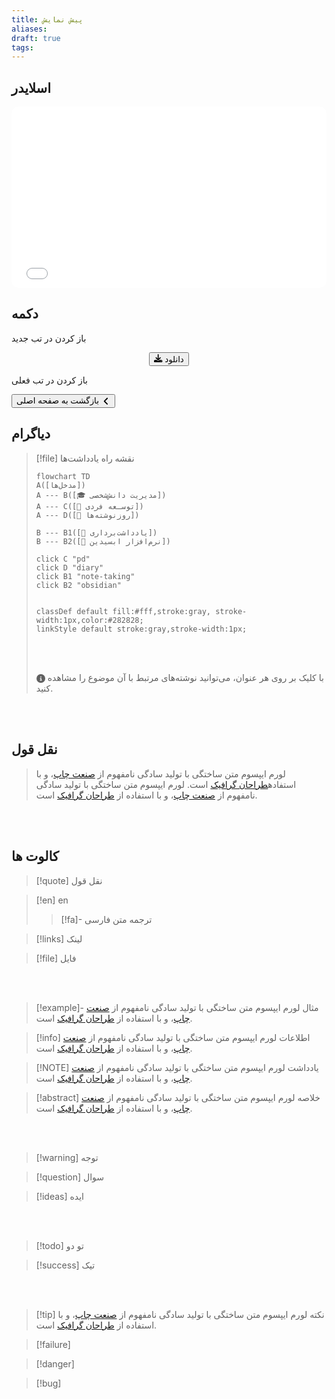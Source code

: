 ```yaml
---
title: پیش نمایش
aliases: 
draft: true
tags:
---
```

## اسلایدر

<iframe width="100%" height="290px" style="border: none; border-radius: 10px;" src="before-after-404-v5.html"></iframe>

## دکمه
باز کردن در تب جدید

<div style="text-align: center;">
<button 
	class="my-button"	onclick="window.open('/', '_blank');">
    <svg xmlns="http://www.w3.org/2000/svg" viewBox="0 0 512 512" width="1em" height="1em" fill="currentColor"><path d="M288 32c0-17.7-14.3-32-32-32s-32 14.3-32 32l0 242.7-73.4-73.4c-12.5-12.5-32.8-12.5-45.3 0s-12.5 32.8 0 45.3l128 128c12.5 12.5 32.8 12.5 45.3 0l128-128c12.5-12.5 12.5-32.8 0-45.3s-32.8-12.5-45.3 0L288 274.7 288 32zM64 352c-35.3 0-64 28.7-64 64l0 32c0 35.3 28.7 64 64 64l384 0c35.3 0 64-28.7 64-64l0-32c0-35.3-28.7-64-64-64l-101.5 0-45.3 45.3c-25 25-65.5 25-90.5 0L165.5 352 64 352zm368 56a24 24 0 1 1 0 48 24 24 0 1 1 0-48z"/></svg> دانلود
</button>
</div>

باز کردن در تب فعلی

<button 
	class="my-button"	onclick="location.href='/';">
     بازگشت به صفحه اصلی
     <svg xmlns="http://www.w3.org/2000/svg" viewBox="0 0 320 512" width="1.1em" height="1.1em" fill="currentColor" style="vertical-align: middle;"><path d="M41.4 233.4c-12.5 12.5-12.5 32.8 0 45.3l160 160c12.5 12.5 32.8 12.5 45.3 0s12.5-32.8 0-45.3L109.3 256 246.6 118.6c12.5-12.5 12.5-32.8 0-45.3s-32.8-12.5-45.3 0l-160 160z"/></svg>
</button>



## دیاگرام

> [!file] نقشه راه یادداشت‌ها
> ```mermaid
> flowchart TD
> A([مدخل‌ها])
> A --- B([🎓 مدیریت دانش‌شخصی])
> A --- C([🎯 توسـعه فردی])
> A --- D([📅 روزنوشته‌ها])
> 
> B --- B1([📝 یادداشت‌برداری])
> B --- B2([🔮 نرم‌افزار ابسیدین])
> 
> click C "pd"
> click D "diary"
> click B1 "note-taking"
> click B2 "obsidian"
> 
> 
> classDef default fill:#fff,stroke:gray, stroke-width:1px,color:#282828;
> linkStyle default stroke:gray,stroke-width:1px;
> 
> ```
> <br/> <br/>
> 
> <svg xmlns="http://www.w3.org/2000/svg" viewBox="0 0 512 512" width="1em" height="1em" fill="currentColor" style="vertical-align: middle;"><path d="M256 512A256 256 0 1 0 256 0a256 256 0 1 0 0 512zM216 336l24 0 0-64-24 0c-13.3 0-24-10.7-24-24s10.7-24 24-24l48 0c13.3 0 24 10.7 24 24l0 88 8 0c13.3 0 24 10.7 24 24s-10.7 24-24 24l-80 0c-13.3 0-24-10.7-24-24s10.7-24 24-24zm40-208a32 32 0 1 1 0 64 32 32 0 1 1 0-64z"/></svg>  با کلیک بر روی هر عنوان، می‌توانید نوشته‌های مرتبط با آن موضوع را مشاهده کنید.
> 

<br/><br/>

## نقل قول

>  لورم ایپسوم متن ساختگی با تولید سادگی نامفهوم از [صنعت چاپ](https://x.com)، و با استفاده[طراحان گرافیک](/) است.  لورم ایپسوم متن ساختگی با تولید سادگی نامفهوم از [صنعت چاپ](https://x.com)، و با استفاده از [طراحان گرافیک](/) است.

<br/><br/>

## کالوت ها
> [!quote] نقل قول

> [!en] en
> 
>> [!fa]- ترجمه
> >متن فارسی

> [!links] لینک
> 

> [!file] فایل
>

<br/><br/>



> [!example]- مثال
> لورم ایپسوم متن ساختگی با تولید سادگی نامفهوم از [صنعت چاپ](https://x.com)، و با استفاده از [طراحان گرافیک](/) است.


> [!info] اطلاعات
> لورم ایپسوم متن ساختگی با تولید سادگی نامفهوم از [صنعت چاپ](https://x.com)، و با استفاده از [طراحان گرافیک](/) است.


> [!NOTE] یادداشت
> لورم ایپسوم متن ساختگی با تولید سادگی نامفهوم از [صنعت چاپ](https://x.com)، و با استفاده از [طراحان گرافیک](/) است.


> [!abstract] خلاصه
> لورم ایپسوم متن ساختگی با تولید سادگی نامفهوم از [صنعت چاپ](https://x.com)، و با استفاده از [طراحان گرافیک](/) است.


<br/><br/>


> [!warning] توجه

> [!question] سوال

> [!ideas] ایده

<br/><br/>

> [!todo] تو دو

> [!success] تیک


<br/><br/>

> [!tip] نکته
> لورم ایپسوم متن ساختگی با تولید سادگی نامفهوم از [صنعت چاپ](https://x.com)، و با استفاده از [طراحان گرافیک](/) است.

> [!failure]

> [!danger] 

> [!bug] 

